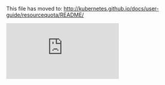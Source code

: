 <!-- BEGIN MUNGE: UNVERSIONED_WARNING -->


<!-- END MUNGE: UNVERSIONED_WARNING -->

This file has moved to: http://kubernetes.github.io/docs/user-guide/resourcequota/README/




<!-- BEGIN MUNGE: IS_VERSIONED -->
<!-- TAG IS_VERSIONED -->
<!-- END MUNGE: IS_VERSIONED -->


<!-- BEGIN MUNGE: GENERATED_ANALYTICS -->
[![Analytics](https://kubernetes-site.appspot.com/UA-36037335-10/GitHub/docs/user-guide/resourcequota/README.md?pixel)]()
<!-- END MUNGE: GENERATED_ANALYTICS -->
